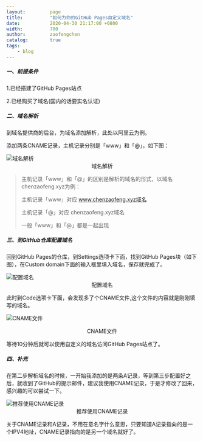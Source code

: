 ```yaml
---
layout:         page
title:          "如何为你的GitHub Pages自定义域名"
date:           2020-04-30 21:17:00 +0800
width:          700
author:         zaofengchen
catalog:        true
tags:
    - blog
---
```




##### 一、前提条件

1.已经搭建了GitHub Pages站点

2.已经购买了域名(国内的话要实名认证)

##### 二、域名解析

到域名提供商的后台，为域名添加解析，此处以阿里云为例。

添加两条CNAME记录，主机记录分别是「www」和「@」，如下图：

<img src="https://tva1.sinaimg.cn/large/007S8ZIlgy1gec4zzksilj30tw0bwwf5.jpg" alt="域名解析" width="{{ page.width}}" align="bottom" />
<center>域名解析</center>



>主机记录「www」和「@」的区别是解析的域名的形式，以域名chenzaofeng.xyz为例：
>
>主机记录「www」对应 www.chenzaofeng.xyz域名
>
>主机记录「@」对应 chenzaofeng.xyz域名
>
>一般「www」和「@」都是一起出现



##### 三、到GitHub仓库配置域名

回到GitHub Pages的仓库，到Settings选项卡下面，找到GitHub Pages块（如下图），在Custom domain下面的输入框里填入域名，保存就完成了。

<img src="https://tva1.sinaimg.cn/large/007S8ZIlgy1gec53jgdwtj30mt0ib3zd.jpg" alt="配置域名" width="{{ page.width}}" align="bottom" />
<center>配置域名</center>



此时到Code选项卡下面，会发现多了个CNAME文件,这个文件的内容就是刚刚填写的域名。

<img src="https://tva1.sinaimg.cn/large/007S8ZIlgy1gec53xw159j30t108rdg6.jpg
" alt="CNAME文件" width="{{ page.width}}" align="bottom" />
<center>CNAME文件</center>

等待10分钟后就可以使用自定义的域名访问GitHub Pages站点了。

##### 四、补充
在第二步解析域名的时候，一开始我添加的是两条A记录，等到第三步配置好之后，就收到了GitHub的提示邮件，建议我使用CNAME记录，于是才修改了回来，感兴趣的可以尝试一下。

<img src="https://tva1.sinaimg.cn/large/007S8ZIlgy1gec5473ky1j30lo07maar.jpg" alt="推荐使用CNAME记录" width="{{ page.width}}" align="bottom" />
<center>推荐使用CNAME记录</center>

关于CNAME记录和A记录，不用在意名字什么意思，只要知道A记录指向的是一个IPV4地址，CNAME记录指向的是另一个域名就好了。